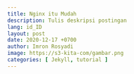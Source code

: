```yaml
---
title: Nginx itu Mudah
description: Tulis deskripsi postingan
lang: id_ID
layout: post
date: 2020-12-17 +0700
author: Imron Rosyadi
image: https://s3-kita-com/gambar.png
categories: [ Jekyll, tutorial ]
---
```

